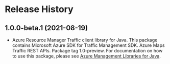 # Release History

## 1.0.0-beta.1 (2021-08-19)

- Azure Resource Manager Traffic client library for Java. This package contains Microsoft Azure SDK for Traffic Management SDK. Azure Maps Traffic REST APIs. Package tag 1.0-preview. For documentation on how to use this package, please see [Azure Management Libraries for Java](https://aka.ms/azsdk/java/mgmt).


